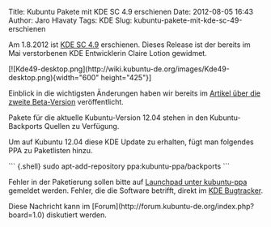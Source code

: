 Title: Kubuntu Pakete mit KDE SC 4.9 erschienen
Date: 2012-08-05 16:43
Author: Jaro Hlavaty
Tags: KDE
Slug: kubuntu-pakete-mit-kde-sc-49-erschienen

Am 1.8.2012 ist [KDE SC 4.9](http://www.kde.org/announcements/4.9/)
erschienen. Dieses Release ist der bereits im Mai verstorbenen KDE
Entwicklerin Claire Lotion gewidmet.

</p>
[![Kde49-desktop.png](http://wiki.kubuntu-de.org/images/Kde49-desktop.png){width="600"
height="425"}]

</p>
<!--break--><!--break-->

Einblick in die wichtigsten Änderungen haben wir bereits im [Artikel
über die zweite
Beta-Version](http://www.kubuntu-de.org/nachrichten/software/kde/kde-testversion/2130-kubuntu-pakete-mit-kde-4-9-beta-2-veroeffentlicht)
veröffentlicht.

</p>
Pakete für die aktuelle Kubuntu-Version 12.04 stehen in den
Kubuntu-Backports Quellen zu Verfügung.

</p>
Um auf Kubuntu 12.04 diese KDE Update zu erhalten, fügt man folgendes
PPA zu Paketlisten hinzu.

</p>
``` {.shell}
 sudo apt-add-repository ppa:kubuntu-ppa/backports
```

Fehler in der Paketierung sollen bitte auf [Launchpad unter
kubuntu-ppa](https://bugs.launchpad.net/kubuntu-ppa) gemeldet werden.
Fehler, die die Software betrifft, direkt im [KDE
Bugtracker](http://bugs.kde.org/).

</p>
</p>
Diese Nachricht kann im
[Forum](http://forum.kubuntu-de.org/index.php?board=1.0) diskutiert
werden.

</p>

